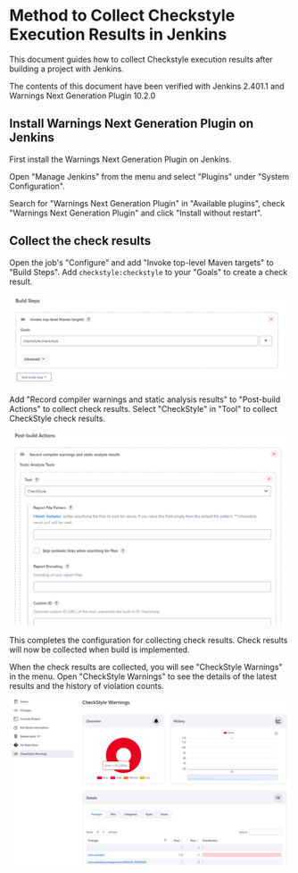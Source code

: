 # Method to Collect Checkstyle Execution Results in Jenkins

This document guides how to collect Checkstyle execution results after building a project with Jenkins.

The contents of this document have been verified with Jenkins 2.401.1 and Warnings Next Generation Plugin 10.2.0

## Install Warnings Next Generation Plugin on Jenkins

First install the Warnings Next Generation Plugin on Jenkins.

Open "Manage Jenkins" from the menu and select "Plugins" under "System Configuration".

Search for "Warnings Next Generation Plugin" in "Available plugins", check "Warnings Next Generation Plugin" and click "Install without restart".

## Collect the check results

Open the job's "Configure" and add "Invoke top-level Maven targets" to "Build Steps".
Add `checkstyle:checkstyle` to your "Goals" to create a check result.

![](./assets/jenkins-checkstyle-build.png)

Add "Record compiler warnings and static analysis results" to "Post-build Actions" to collect check results.
Select "CheckStyle" in "Tool" to collect CheckStyle check results.

![](./assets/jenkins-checkstyle-postbuild.png)

This completes the configuration for collecting check results.
Check results will now be collected when build is implemented.

When the check results are collected, you will see "CheckStyle Warnings" in the menu.
Open "CheckStyle Warnings" to see the details of the latest results and the history of violation counts.

![](./assets/jenkins-checkstyle-warnings.png)
